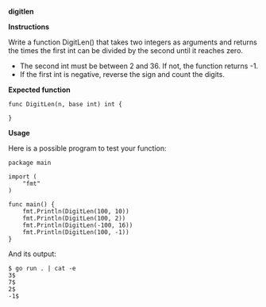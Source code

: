 **digitlen**

**Instructions**

Write a function DigitLen() that takes two integers as arguments and returns the times the first int can be divided by the second until it reaches zero.

 * The second int must be between 2 and 36. If not, the function returns -1.
 * If the first int is negative, reverse the sign and count the digits.

**Expected function**
```
func DigitLen(n, base int) int {

}
```

**Usage**

Here is a possible program to test your function:
```
package main

import (
	"fmt"
)

func main() {
	fmt.Println(DigitLen(100, 10))
	fmt.Println(DigitLen(100, 2))
	fmt.Println(DigitLen(-100, 16))
	fmt.Println(DigitLen(100, -1))
}
```
And its output:
```
$ go run . | cat -e
3$
7$
2$
-1$
```